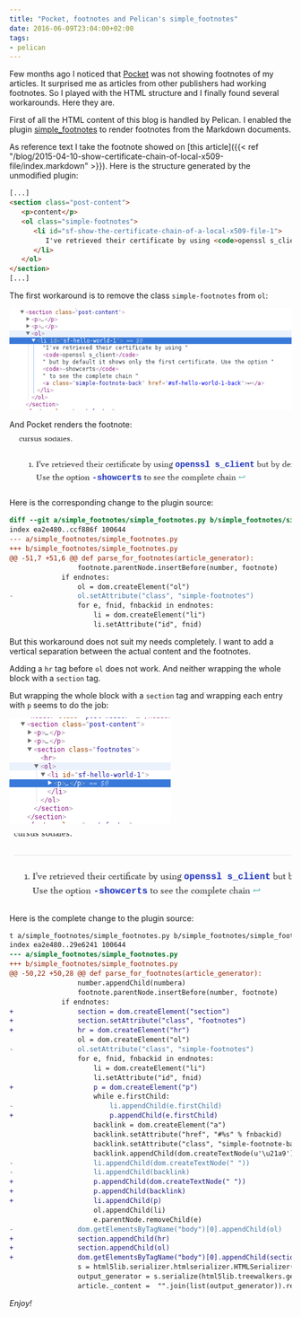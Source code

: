 ```yaml
---
title: "Pocket, footnotes and Pelican's simple_footnotes"
date: 2016-06-09T23:04:00+02:00
tags:
- pelican
---
```


Few months ago I noticed that [Pocket](https://getpocket) was not showing footnotes of my articles. It surprised me as articles from other publishers had working footnotes. So I played with the HTML structure and I finally found several workarounds. Here they are.

First of all the HTML content of this blog is handled by Pelican. I enabled the plugin [simple_footnotes](https://github.com/getpelican/pelican-plugins/tree/master/simple_footnotes) to render footnotes from the Markdown documents.

As reference text I take the footnote showed on [this article]({{< ref "/blog/2015-04-10-show-certificate-chain-of-local-x509-file/index.markdown" >}}). Here is the structure generated by the unmodified plugin:

``` html
[...]
<section class="post-content">
   <p>content</p>
   <ol class="simple-footnotes">
      <li id="sf-show-the-certificate-chain-of-a-local-x509-file-1">
         I've retrieved their certificate by using <code>openssl s_client</code> but by default it shows only the first certificate. Use the option <code>-showcerts</code> to see the complete chain <a class="simple-footnote-back" href="#sf-show-the-certificate-chain-of-a-local-x509-file-1-back">↩</a>
      </li>
   </ol>
</section>
[...]
```

The first workaround is to remove the class `simple-footnotes` from `ol`:

![ol without class](html-ol-wo-class.png)

And Pocket renders the footnote:

![pocket view, ol without class](pocket-ol-wo-class.png)

Here is the corresponding change to the plugin source:

``` diff
diff --git a/simple_footnotes/simple_footnotes.py b/simple_footnotes/simple_footnotes.py
index ea2e480..ccf886f 100644
--- a/simple_footnotes/simple_footnotes.py
+++ b/simple_footnotes/simple_footnotes.py
@@ -51,7 +51,6 @@ def parse_for_footnotes(article_generator):
                 footnote.parentNode.insertBefore(number, footnote)
             if endnotes:
                 ol = dom.createElement("ol")
-                ol.setAttribute("class", "simple-footnotes")
                 for e, fnid, fnbackid in endnotes:
                     li = dom.createElement("li")
                     li.setAttribute("id", fnid)

```

But this workaround does not suit my needs completely. I want to add a vertical separation between the actual content and the footnotes.

Adding a `hr` tag before `ol` does not work. And neither wrapping the whole block with a `section` tag.

But wrapping the whole block with a `section` tag and wrapping each entry with `p` seems to do the job:

![section-wrapped ol without class, with p](html-section-ol-hr-p.png)

![pocket view](pocket-section-ol-hr-p.png)

Here is the complete change to the plugin source:

``` diff
t a/simple_footnotes/simple_footnotes.py b/simple_footnotes/simple_footnotes.py
index ea2e480..29e6241 100644
--- a/simple_footnotes/simple_footnotes.py
+++ b/simple_footnotes/simple_footnotes.py
@@ -50,22 +50,28 @@ def parse_for_footnotes(article_generator):
                 number.appendChild(numbera)
                 footnote.parentNode.insertBefore(number, footnote)
             if endnotes:
+                section = dom.createElement("section")
+                section.setAttribute("class", "footnotes")
+                hr = dom.createElement("hr")
                 ol = dom.createElement("ol")
-                ol.setAttribute("class", "simple-footnotes")
                 for e, fnid, fnbackid in endnotes:
                     li = dom.createElement("li")
                     li.setAttribute("id", fnid)
+                    p = dom.createElement("p")
                     while e.firstChild:
-                        li.appendChild(e.firstChild)
+                        p.appendChild(e.firstChild)
                     backlink = dom.createElement("a")
                     backlink.setAttribute("href", "#%s" % fnbackid)
                     backlink.setAttribute("class", "simple-footnote-back")
                     backlink.appendChild(dom.createTextNode(u'\u21a9'))
-                    li.appendChild(dom.createTextNode(" "))
-                    li.appendChild(backlink)
+                    p.appendChild(dom.createTextNode(" "))
+                    p.appendChild(backlink)
+                    li.appendChild(p)
                     ol.appendChild(li)
                     e.parentNode.removeChild(e)
-                dom.getElementsByTagName("body")[0].appendChild(ol)
+                section.appendChild(hr)
+                section.appendChild(ol)
+                dom.getElementsByTagName("body")[0].appendChild(section)
                 s = html5lib.serializer.htmlserializer.HTMLSerializer(omit_optional_tags=False, quote_attr_values=True)
                 output_generator = s.serialize(html5lib.treewalkers.getTreeWalker("dom")(dom.getElementsByTagName("body")[0]))
                 article._content =  "".join(list(output_generator)).replace(
```

_Enjoy!_
